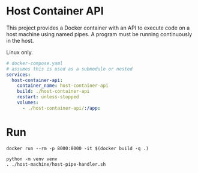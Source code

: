 # Host Container API

This project provides a Docker container with an API to execute code on a host
machine using named pipes. A program must be running continuously in the host.

Linux only.

```yaml
# docker-compose.yaml
# assumes this is used as a submodule or nested
services:
  host-container-api:
    container_name: host-container-api
    build: ./host-container-api
    restart: unless-stopped
    volumes:
      - ./host-container-api/:/app:
```

# Run

```shell
docker run --rm -p 8000:8000 -it $(docker build -q .)
```

```shell
python -m venv venv
. ./host-machine/host-pipe-handler.sh
```
